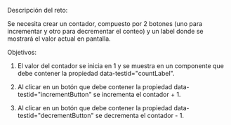 Descripción del reto: 

Se necesita crear un contador, compuesto por 2 botones (uno para incrementar y otro para decrementar el conteo) y un label donde se mostrará el valor actual en pantalla.

Objetivos:

1) El valor del contador se inicia en 1 y se muestra en un componente que debe contener la propiedad data-testid="countLabel".

2) Al clicar en un botón que debe contener la propiedad data-testid="incrementButton" se incrementa el contador + 1.

3) Al clicar en un botón que debe contener la propiedad data-testid="decrementButton" se decrementa el contador - 1.
